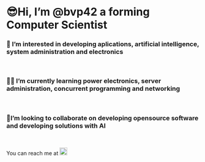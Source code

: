 <!DOCTYPE html>
<html lang="en">
  <h1>😎Hi, I’m @bvp42 a forming Computer Scientist</h1>
    <body>
      <p>
           <h3>👀 I’m interested in developing aplications, artificial intelligence, system administration and electronics </h3><br>
           <h3>🕵️‍♂️ I’m currently learning power electronics, server administration, concurrent programming and networking</h3><br>
           <h3>🎇I’m looking to collaborate on developing opensource software and developing solutions with AI</h3><br> 
      </p>
  You can reach me at 
        <a href="https://www.linkedin.com/in/bvp42"><img src="https://techcrunch.com/wp-content/uploads/2014/02/linkedin_logo.png?w=1390&crop=1" width=20px heigth=20px></a>
    </body>
</html>
